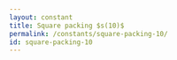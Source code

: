 ```yaml
---
layout: constant
title: Square packing $s(10)$
permalink: /constants/square-packing-10/
id: square-packing-10
---
```


